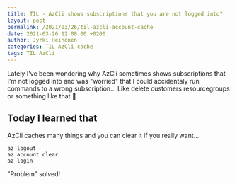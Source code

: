 ```yaml
---
title: TIL - AzCli shows subscriptions that you are not logged into?
layout: post
permalink: /2021/03/26/til-azcli-account-cache
date: 2021-03-26 12:00:00 +0200
author: Jyrki Heinonen
categories: TIL AzCli cache
tags: TIL AzCli
---
```

Lately I've been wondering why AzCli sometimes shows subscriptions that I'm not logged into and was "worried" that I could accidentaly run commands to a wrong subscription... Like delete customers resourcegroups or something like that 🤕

## Today I learned that
AzCli caches many things and you can clear it if you really want...

```
az logout
az account clear
az login
```

"Problem" solved!
